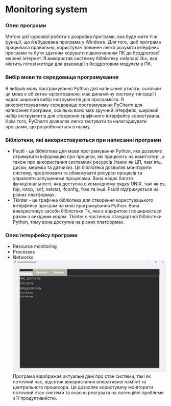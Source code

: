 # Monitoring system
### Опис програми
Метою цієї курсової роботи є розробка програми, яка буде мати ті ж функції, що й вбудована програма у Windows. Для того, щоб програма працювала правильно, користувач повинен легко розуміти інтерфейс програми та бути здатним керувати підключенням ПК до бездротової мережі Інтернет. Я використав системну бібліотеку «wlanapi.lib», яка містить готові методи для взаємодії з бездротовим модулем в ПК.
### Вибір мови та середовища програмування
Я вибрав мову програмування Python для написання утиліти, оскільки ця мова є об'єктно-орієнтованою, має динамічну систему типізації і надає широкий вибір інструментів для програміста. Я використовуватиму середовище програмування PyCharm для написання програми, оскільки воно має зручний інтерфейс, широкий набір інструментів для створення графічного інтерфейсу користувача. Крім того, PyCharm дозволяє легко тестувати та налагоджувати програми, що розробляються в ньому.
### Бібліотеки, які використовуються при написанні програми
* Psutil - це бібліотека для мови програмування Python, яка дозволяє отримувати інформацію про процеси, які працюють на комп'ютері, а також про використання системних ресурсів (таких як ЦП, пам'ять, диски, мережа та датчики). Ця бібліотека дозволяє моніторити систему, профілювати та обмежувати ресурси процесів та управляти запущеними процесами. Вона надає багато функціональності, яка доступна в командному рядку UNIX, такі як ps, top, iotop, lsof, netstat, ifconfig, free та інші. Psutil підтримується на різних платформах.
* Tkinter - це графічна бібліотека для створення користувацького інтерфейсу програм на мові програмування Python. Вона використовує засоби бібліотеки Tk, яка є відкритою і поширюється разом з вихідним кодом. Tkinter є частиною стандартної бібліотеки Python, тому вона доступна на різних платформах. 
### Опис інтерфейсу програми
*	Resource monitoring
* Processes
*	Networks
![app](scrn/scrn1.png)
Програма відображає актуальні дані про стан системи, такі як поточний час, відсоток використання оперативної пам'яті та центрального процесора. Це дозволяє користувачу моніторити поточний стан системи та вчасно реагувати на потенційні проблеми з її продуктивністю.

